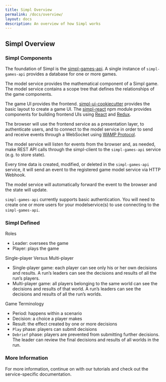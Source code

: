 ```yaml
---
title: Simpl Overview
permalink: /docs/overview/
layout: docs
description: An overview of how Simpl works
---
```


## Simpl Overview

### Simpl Components

The foundation of Simpl is the [simpl-games-api](https://github.com/simplworld/simpl-games-api). A single instance of `simpl-games-api` provides a database for one or more games. 

The model service provides the mathematical component of a Simpl game. The model service contains a scope tree that defines the relationships of the game components.

The game UI provides the frontend. [simpl-ui-cookiecutter](https://github.com/simplworld/simpl-ui-cookiecutter) provides the basic layout to create a game UI. The [simpl-react](https://github.com/simplworld/simpl-react) npm module provides components for building frontend UIs using [React](https://reactjs.org) and 
[Redux](https://github.com/reduxjs/react-redux).

The browser will use the frontend service as a presentation layer, to authenticate users, and to connect to the model service in order to send and receive events through a WebSocket using [WAMP Protocol](http://wamp-proto.org/).

The model service will listen for events from the browser and, as needed, make REST API calls through the simpl-client to the `simpl-games-api` service (e.g. to store state).

Every time data is created, modified, or deleted in the `simpl-games-api` service, it will send an event to the registered game model service via HTTP Webhook.

The model service will automatically forward the event to the browser and the state will update.

`simpl-games-api` currently supports basic authentication. 
You will need to create one or more users for your modelservice(s) to use connecting to the `simpl-games-api`. 

### Simpl Defined

Roles
* Leader: oversees the game
* Player: plays the game

Single-player Versus Multi-player
* Single-player game: each player can see only his or her own decisions and results. A run’s leaders can see the decisions and results of all the run’s players.
* Multi-player game: all players belonging to the same world can see the decisions and results of that world. A run’s leaders can see the decisions and results of all the run’s worlds.

Game Terminology

<!--
* Run:
* Scenario:
-->
* Period: happens within a scenario
* Decision: a choice a player makes
* Result: the effect created by one or more decisions
* `Play` phase: players can submit decisions
* `Debrief` phase: players are prevented from submitting further decisions. The leader can review the final decisions and results of all worlds in the run.

### More Information

For more information, continue on with our tutorials and check out the service-specific documentation.


